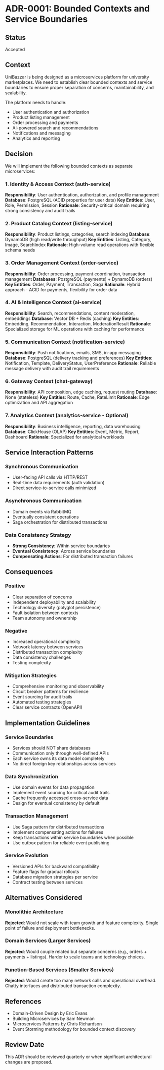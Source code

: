 # ADR-0001: Bounded Contexts and Service Boundaries

## Status
Accepted

## Context

UniBazzar is being designed as a microservices platform for university marketplaces. We need to establish clear bounded contexts and service boundaries to ensure proper separation of concerns, maintainability, and scalability.

The platform needs to handle:
- User authentication and authorization
- Product listing management  
- Order processing and payments
- AI-powered search and recommendations
- Notifications and messaging
- Analytics and reporting

## Decision

We will implement the following bounded contexts as separate microservices:

### 1. Identity & Access Context (auth-service)
**Responsibility**: User authentication, authorization, and profile management
**Database**: PostgreSQL (ACID properties for user data)
**Key Entities**: User, Role, Permission, Session
**Rationale**: Security-critical domain requiring strong consistency and audit trails

### 2. Product Catalog Context (listing-service)  
**Responsibility**: Product listings, categories, search indexing
**Database**: DynamoDB (high read/write throughput)
**Key Entities**: Listing, Category, Image, SearchIndex
**Rationale**: High-volume read operations with flexible schema needs

### 3. Order Management Context (order-service)
**Responsibility**: Order processing, payment coordination, transaction management
**Databases**: PostgreSQL (payments) + DynamoDB (orders)
**Key Entities**: Order, Payment, Transaction, Saga
**Rationale**: Hybrid approach - ACID for payments, flexibility for order data

### 4. AI & Intelligence Context (ai-service)
**Responsibility**: Search, recommendations, content moderation, embeddings
**Database**: Vector DB + Redis (caching)
**Key Entities**: Embedding, Recommendation, Interaction, ModerationResult
**Rationale**: Specialized storage for ML operations with caching for performance

### 5. Communication Context (notification-service)
**Responsibility**: Push notifications, emails, SMS, in-app messaging
**Database**: PostgreSQL (delivery tracking and preferences)
**Key Entities**: Notification, Template, DeliveryStatus, UserPreference
**Rationale**: Reliable message delivery with audit trail requirements

### 6. Gateway Context (chat-gateway)
**Responsibility**: API composition, edge caching, request routing
**Database**: None (stateless)
**Key Entities**: Route, Cache, RateLimit
**Rationale**: Edge optimization and API aggregation

### 7. Analytics Context (analytics-service - Optional)
**Responsibility**: Business intelligence, reporting, data warehousing
**Database**: ClickHouse (OLAP)
**Key Entities**: Event, Metric, Report, Dashboard
**Rationale**: Specialized for analytical workloads

## Service Interaction Patterns

### Synchronous Communication
- User-facing API calls via HTTP/REST
- Real-time data requirements (auth validation)
- Direct service-to-service calls minimized

### Asynchronous Communication  
- Domain events via RabbitMQ
- Eventually consistent operations
- Saga orchestration for distributed transactions

### Data Consistency Strategy
- **Strong Consistency**: Within service boundaries
- **Eventual Consistency**: Across service boundaries
- **Compensating Actions**: For distributed transaction failures

## Consequences

### Positive
- Clear separation of concerns
- Independent deployability and scalability
- Technology diversity (polyglot persistence)
- Fault isolation between contexts
- Team autonomy and ownership

### Negative
- Increased operational complexity
- Network latency between services
- Distributed transaction complexity
- Data consistency challenges
- Testing complexity

### Mitigation Strategies
- Comprehensive monitoring and observability
- Circuit breaker patterns for resilience
- Event sourcing for audit trails
- Automated testing strategies
- Clear service contracts (OpenAPI)

## Implementation Guidelines

### Service Boundaries
- Services should NOT share databases
- Communication only through well-defined APIs
- Each service owns its data model completely
- No direct foreign key relationships across services

### Data Synchronization
- Use domain events for data propagation
- Implement event sourcing for critical audit trails
- Cache frequently accessed cross-service data
- Design for eventual consistency by default

### Transaction Management
- Use Saga pattern for distributed transactions
- Implement compensating actions for failures
- Keep transactions within service boundaries when possible
- Use outbox pattern for reliable event publishing

### Service Evolution
- Versioned APIs for backward compatibility
- Feature flags for gradual rollouts
- Database migration strategies per service
- Contract testing between services

## Alternatives Considered

### Monolithic Architecture
**Rejected**: Would not scale with team growth and feature complexity. Single point of failure and deployment bottlenecks.

### Domain Services (Larger Services)
**Rejected**: Would couple related but separate concerns (e.g., orders + payments + listings). Harder to scale teams and technology choices.

### Function-Based Services (Smaller Services)
**Rejected**: Would create too many network calls and operational overhead. Chatty interfaces and distributed transaction complexity.

## References
- Domain-Driven Design by Eric Evans
- Building Microservices by Sam Newman  
- Microservices Patterns by Chris Richardson
- Event Storming methodology for bounded context discovery

## Review Date
This ADR should be reviewed quarterly or when significant architectural changes are proposed.
